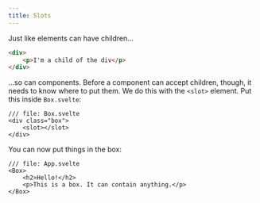 ```yaml
---
title: Slots
---
```


Just like elements can have children...

```html
<div>
	<p>I'm a child of the div</p>
</div>
```

...so can components. Before a component can accept children, though, it needs to know where to put them. We do this with the `<slot>` element. Put this inside `Box.svelte`:

```svelte
/// file: Box.svelte
<div class="box">
	<slot></slot>
</div>
```

You can now put things in the box:

```svelte
/// file: App.svelte
<Box>
	<h2>Hello!</h2>
	<p>This is a box. It can contain anything.</p>
</Box>
```
